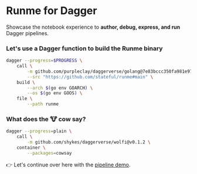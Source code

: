 # Runme for Dagger

Showcase the notebook experience to **author, debug, express, and run** Dagger pipelines.

### Let's use a Dagger function to build the Runme binary

```sh {"id":"01HZSMYF33TFKMEVRX5P64BNTB","interactive":"true","name":"RUNME_BINARY"}
dagger --progress=$PROGRESS \
    call \
        -m github.com/purpleclay/daggerverse/golang@7e83bccc350fa981e975ac0c8619f92a1b729958 \
        --src "https://github.com/stateful/runme#main" \
    build \
        --arch $(go env GOARCH) \
        --os $(go env GOOS) \
    file \
        --path runme
```

### What does the 🐮 cow say?

```sh {"id":"01J022WD7Z6TM1QQ075X09BTK4","interactive":"true","name":"COWSAY"}
dagger --progress=plain \
    call \
        -m github.com/shykes/daggerverse/wolfi@v0.1.2 \
    container \
        --packages=cowsay
```

👉 Let's continue over here with the [pipeline demo](../../dagger/Pipeline.md).
